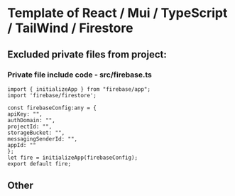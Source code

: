 # Template of React / Mui / TypeScript / TailWind / Firestore

## Excluded private files from project:

### Private file include code - src/firebase.ts
```
import { initializeApp } from "firebase/app";
import 'firebase/firestore';

const firebaseConfig:any = {
apiKey: "",
authDomain: "",
projectId: "",
storageBucket: "",
messagingSenderId: "",
appId: ""
};
let fire = initializeApp(firebaseConfig);
export default fire;
```

## Other
